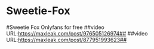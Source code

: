 # Sweetie-Fox
#Sweetie Fox Onlyfans for free
##video URL:https://maxleak.com/post/976505126974##
##video URL:https://maxleak.com/post/877951993623##
